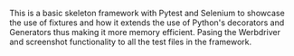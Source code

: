 This is a basic skeleton framework with Pytest and Selenium to showcase the use of fixtures and how it extends the use of Python's decorators and Generators thus making it more memory efficient. Pasing the Werbdriver and screenshot functionality to all the test files in the framework.  
